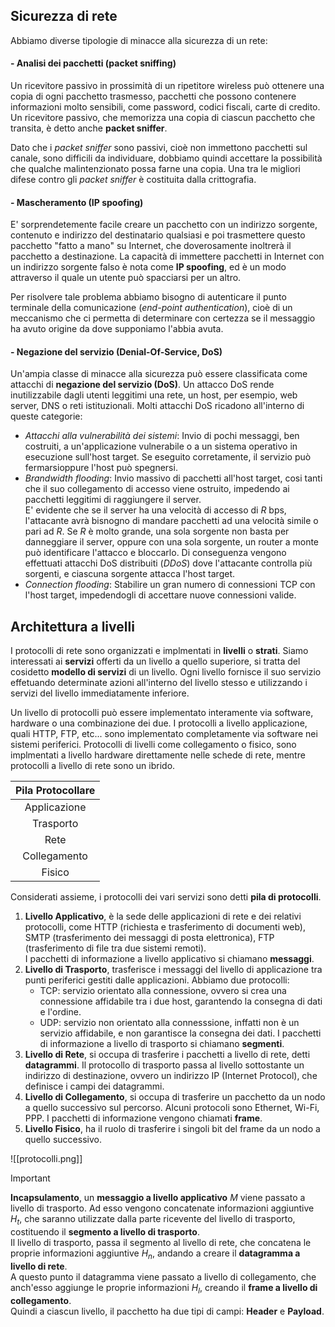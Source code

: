 ## Sicurezza di rete

Abbiamo diverse tipologie di minacce alla sicurezza di un rete:

#### - Analisi dei pacchetti (packet sniffing)

Un ricevitore passivo in prossimità di un ripetitore wireless può ottenere una copia di ogni pacchetto trasmesso, pacchetti che possono contenere 
informazioni molto sensibili, come password, codici fiscali, carte di credito. Un ricevitore passivo, che memorizza una copia di ciascun pacchetto 
che transita, è detto anche **packet sniffer**.

Dato che i *packet sniffer* sono passivi, cioè non immettono pacchetti sul canale, sono difficili da individuare, dobbiamo quindi accettare la possibilità
che qualche malintenzionato possa farne una copia. Una tra le migliori difese contro gli *packet sniffer* è costituita dalla crittografia.

#### - Mascheramento (IP spoofing)

E' sorprendetemente facile creare un pacchetto con un indirizzo sorgente, contenuto e indirizzo del destinatario qualsiasi e poi trasmettere questo 
pacchetto "fatto a mano" su Internet, che doverosamente inoltrerà il pacchetto a destinazione. La capacità di immettere pacchetti in Internet con un 
indirizzo sorgente falso è nota come **IP spoofing**, ed è un modo attraverso il quale un utente può spacciarsi per un altro.

Per risolvere tale problema abbiamo bisogno di autenticare il punto terminale della comunicazione (*end-point authentication*), cioè di un meccanismo 
che ci permetta di determinare con certezza se il messaggio ha avuto origine da dove supponiamo l'abbia avuta.

#### - Negazione del servizio (Denial-Of-Service, DoS)

Un'ampia classe di minacce alla sicurezza può essere classificata come attacchi di **negazione del servizio (DoS)**. Un attacco DoS rende inutilizzabile
dagli utenti leggitimi una rete, un host, per esempio, web server, DNS o reti istituzionali. Molti attacchi DoS ricadono all'interno di queste categorie:
- *Attacchi alla vulnerabilità dei sistemi*: Invio di pochi messaggi, ben costruiti, a un'applicazione vulnerabile o a un sistema operativo in esecuzione sull'host target. Se eseguito corretamente, il servizio può fermarsioppure l'host può spegnersi.
- *Brandwidth flooding*: Invio massivo di pacchetti all'host target, cosi tanti che il suo collegamento di accesso viene ostruito, impedendo ai pacchetti leggitimi di raggiungere il server.  
E' evidente che se il server ha una velocità di accesso di $R$ bps, l'attacante avrà bisnogno di mandare pacchetti ad una velocità simile o pari ad $R$.
Se $R$ è molto grande, una sola sorgente non basta per danneggiare il server, oppure con una sola sorgente, un router a monte può identificare l'attacco 
e bloccarlo. Di conseguenza vengono effettuati attacchi DoS distribuiti (*DDoS*) dove l'attacante controlla più sorgenti, e ciascuna sorgente attacca 
l'host target.
- *Connection flooding*: Stabilire un gran numero di connessioni TCP con l'host target, impedendogli di accettare nuove connessioni valide.

## Architettura a livelli

I protocolli di rete sono organizzati e implmentati in **livelli** o **strati**. Siamo interessati ai **servizi** offerti da un livello a quello 
superiore, si tratta del cosidetto **modello di servizi** di un livello. Ogni livello fornisce il suo servizio effetuando determinate azioni all'interno
del livello stesso e utilizzando i servizi del livello immediatamente inferiore.

Un livello di protocolli può essere implementato interamente via software, hardware o una combinazione dei due. I protocolli a livello applicazione, 
quali HTTP, FTP, etc... sono implementato completamente via software nei sistemi periferici. Protocolli di livelli come collegamento o fisico, sono 
implmentati a livello hardware direttamente nelle schede di rete, mentre protocolli a livello di rete sono un ibrido.

| Pila Protocollare |
| :---------------: |
| Applicazione      |
| Trasporto         |
| Rete              |
| Collegamento      |
| Fisico            |

Considerati assieme, i protocolli dei vari servizi sono detti **pila di protocolli**.

1. **Livello Applicativo**, è la sede delle applicazioni di rete e dei relativi protocolli, come HTTP (richiesta e trasferimento di documenti web), 
SMTP (trasferimento dei messaggi di posta elettronica), FTP (trasferimento di file tra due sistemi remoti).  
I pacchetti di informazione a livello applicativo si chiamano **messaggi**.
2. **Livello di Trasporto**, trasferisce i messaggi del livello di applicazione tra punti periferici gestiti dalle applicazioni. Abbiamo due protocolli:
   - TCP: servizio orientato alla connessione, ovvero si crea una connessione affidabile tra i due host, garantendo la consegna di dati e l'ordine.
   - UDP: servizio non orientato alla connesssione, inffatti non è un servizio affidabile, e non garantisce la consegna dei dati.
I pacchetti di informazione a livello di trasporto si chiamano **segmenti**.
3. **Livello di Rete**, si occupa di trasferire i pacchetti a livello di rete, detti **datagrammi**. Il protocollo di trasporto passa al livello 
sottostante un indirizzo di destinazione, ovvero un indirizzo IP (Internet Protocol), che definisce i campi dei datagrammi. 
4. **Livello di Collegamento**, si occupa di trasferire un pacchetto da un nodo a quello successivo sul percorso. Alcuni protocoli sono Ethernet, Wi-Fi, 
PPP. I pacchetti di informazione vengono chiamati **frame**.
5. **Livello Fisico**, ha il ruolo di trasferire i singoli bit del frame da un nodo a quello successivo.

![[protocolli.png]]

> [!IMPORTANT]
> **Incapsulamento**, un **messaggio a livello applicativo** $M$ viene passato a livello di trasporto. Ad esso vengono concatenate informazioni aggiuntive
> $H_{t}$, che saranno utilizzate dalla parte ricevente del livello di trasporto, costituendo il **segmento a livello di trasporto**.  
> Il livello di trasporto, passa il segmento al livello di rete, che concatena le proprie informazioni aggiuntive $H_{n}$, andando a creare il 
> **datagramma a livello di rete**.  
> A questo punto il datagramma viene passato a livello di collegamento, che anch'esso aggiunge le proprie informazioni $H_{l}$, creando il **frame a 
> livello di collegamento**.  
> Quindi a ciascun livello, il pacchetto ha due tipi di campi: **Header** e **Payload**.